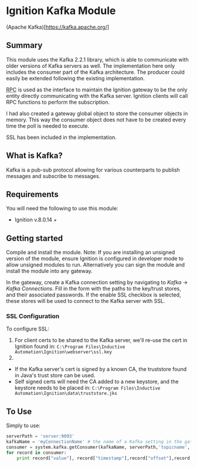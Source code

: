# Ignition Kafka Module 
(Apache Kafka)[https://kafka.apache.org/]

## Summary 
This module uses the Kafka 2.2.1 library, which is able to communicate with older versions of Kafka servers as well. The implementation here only includes the consumer part of the Kafka architecture. The producer could easily be extended following the existing implementation.

<abbr title="Remote Procedure Call">RPC</abbr> is used as the interface to maintain the Ignition gateway to be the only entity directly communicating with the Kafka server. Ignition clients will call RPC functions to perform the subscription.

I had also created a gateway global object to store the consumer objects in memory. This way the consumer object does not have to be created every time the poll is needed to execute. 

SSL has been included in the implementation.

## What is Kafka?
Kafka is a pub-sub protocol allowing for various counterparts to publish messages and subscribe to messages. 


## Requirements
You will need the following to use this module:

 - Ignition v.8.0.14 +

## Getting started
Compile and install the module.
Note: If you are installing an unsigned version of the module, ensure Ignition is configured in developer mode to allow unsigned modules to run. Alternatively you can sign the module and install the module into any gateway.

In the gateway, create a Kafka connection setting by navigating to *Kafka* -> *Kafka Connections*. Fill in the form with the paths to the key/trust stores, and their associated passwords. If the enable SSL checkbox is selected, these stores will be used to connect to the Kafka server with SSL.

### SSL Configuration
To configure SSL:
1. For client certs to be shared to the Kafka server, we'll re-use the cert in Ignition found in: `C:\Program Files\Inductive Automation\Ignition\webserver\ssl.key`
2. 
* If the Kafka server's cert is signed by a known CA, the truststore found in Java's trust store can be used. 
* Self signed certs will need the CA added to a new keystore, and the keystore needs to be placed in: `C:\Program Files\Inductive Automation\Ignition\data\truststore.jks`


## To Use
Simply to use:
```python
serverPath = 'server:9093'
kafkaName = 'myConnectionName' # the name of a Kafka setting in the gateway; if the connection doesn't exist, it will try the first available connection
consumer = system.kafka.getConsumer(kafkaName, serverPath,'topicname','groupname') 
for record in consumer:
	print record["value"], record["timestamp"],record["offset"],record["key"],record["partition"]
```
